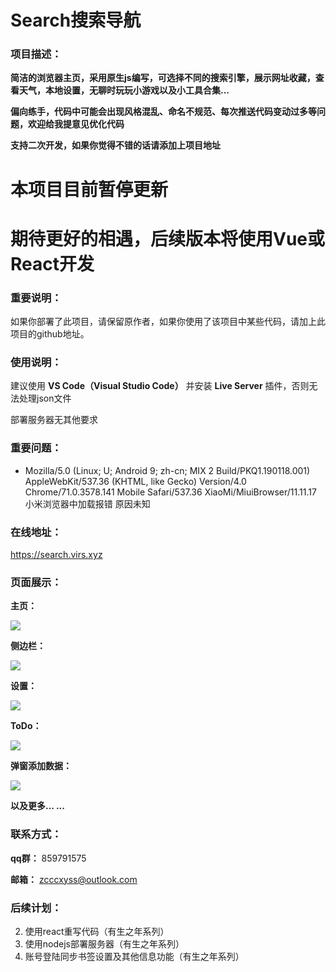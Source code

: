 # Search搜索导航

### 项目描述：

**简洁的浏览器主页，采用原生js编写，可选择不同的搜索引擎，展示网址收藏，查看天气，本地设置，无聊时玩玩小游戏以及小工具合集...**

**偏向练手，代码中可能会出现风格混乱、命名不规范、每次推送代码变动过多等问题，欢迎给我提意见优化代码**

**支持二次开发，如果你觉得不错的话请添加上项目地址**

# **本项目目前暂停更新**
# **期待更好的相遇，后续版本将使用Vue或React开发**

### 重要说明：

如果你部署了此项目，请保留原作者，如果你使用了该项目中某些代码，请加上此项目的github地址。

### 使用说明：

建议使用 **VS Code（Visual Studio Code）** 并安装 **Live Server** 插件，否则无法处理json文件

部署服务器无其他要求

### 重要问题：

- Mozilla/5.0 (Linux; U; Android 9; zh-cn; MIX 2 Build/PKQ1.190118.001) AppleWebKit/537.36 (KHTML, like Gecko) Version/4.0 Chrome/71.0.3578.141 Mobile Safari/537.36 XiaoMi/MiuiBrowser/11.11.17
  小米浏览器中加载报错
  原因未知

### 在线地址：

https://search.virs.xyz

### 页面展示：

**主页：**

![](http://imgs.virs.xyz/新拟态主页.png)

**侧边栏：**

![](http://imgs.virs.xyz/新拟态侧边栏.png)

**设置：**

![](http://imgs.virs.xyz/新拟态待办.png)

**ToDo：**

![](http://imgs.virs.xyz/新拟态ToDo.png)

**弹窗添加数据：**

![](http://imgs.virs.xyz/新拟态弹窗.png)

**以及更多... ...**

### 联系方式：

**qq群：** 859791575

**邮箱：** zcccxyss@outlook.com


### 后续计划：

2. 使用react重写代码（有生之年系列）
3. 使用nodejs部署服务器（有生之年系列）
4. 账号登陆同步书签设置及其他信息功能（有生之年系列）
